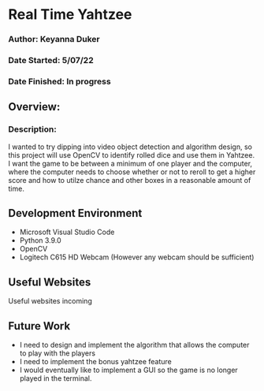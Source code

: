 # Real Time Yahtzee
### Author: Keyanna Duker
### Date Started: 5/07/22
### Date Finished: In progress
## Overview:
### Description: 
I wanted to try dipping into video object detection and algorithm design, so this project will use OpenCV to identify rolled dice and use them in Yahtzee. I want the game to be between a minimum of one player and the computer, where the computer needs to choose whether or not to reroll to get a higher score and how to utilze chance and other boxes in a reasonable amount of time.

## Development Environment
* Microsoft Visual Studio Code
* Python 3.9.0
* OpenCV
* Logitech C615 HD Webcam (However any webcam should be sufficient)

## Useful Websites
Useful websites incoming

## Future Work
* I need to design and implement the algorithm that allows the computer to play with the players
* I need to implement the bonus yahtzee feature
* I would eventually like to implement a GUI so the game is no longer played in the terminal.

